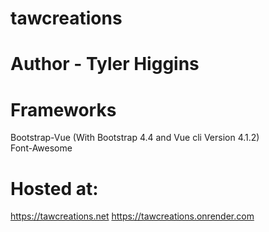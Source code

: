 # tawcreations

# Author - Tyler Higgins

# Frameworks
Bootstrap-Vue (With Bootstrap 4.4 and Vue cli Version 4.1.2)  
Font-Awesome

# Hosted at:
https://tawcreations.net
https://tawcreations.onrender.com



